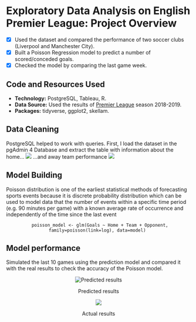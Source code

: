 # Exploratory Data Analysis on English Premier League: Project Overview 
- [x] Used the dataset and compared the performance of two soccer clubs (Liverpool and Manchester City). 
- [x] Built a Poisson Regression model to predict a number of scored/conceded goals.
- [x] Checked the model by comparing the last game week.

## Code and Resources Used
- **Technology:** PostgreSQL, Tableau, R.
- **Data Source:** Used the results of [Premier League](https://www.footballdata.co.uk/mmz4281/1819/E0.csv) season 2018-2019.
- **Packages:** tidyverse, ggplot2, skellam. 

## Data Cleaning
PostgreSQL helped to work with queries. First, I load the dataset in the pgAdmin 4 Database and extract the table with information about the home... 
![](https://github.com/IsmailovKamil/GMU_Final_Projects/blob/master/EDA%20on%20English%20Premier%20League/images/Home%20Team%20Performance.png)
...and away team performance
![](https://github.com/IsmailovKamil/GMU_Final_Projects/blob/master/EDA%20on%20English%20Premier%20League/images/Away%20Team%20Performance.png)

## Model Building
Poisson distribution is one of the earliest statistical methods of forecasting sports events because it is discrete probability distribution which can be used to model data that the number of events within a specific time period (e.g. 90 minutes per game) with a known average rate of occurrence and independently of the time since the last event
<p align="center"> 
<code> poisson_model <- glm(Goals ~ Home + Team + Opponent, family=poisson(link=log), data=model) </code>
</p>
  
## Model performance
Simulated the last 10 games using the prediction model and compared it with the real results to check the accuracy of the Poisson model.

<p align="center"> 
<img src="https://github.com/IsmailovKamil/GMU_Final_Projects/blob/master/EDA%20on%20English%20Premier%20League/images/Predicted_gameweek%20.png" title="Predicted results"/> 
</p> 

<p align="center"> Predicted results </p>

<p align="center"> 
<img src="https://github.com/IsmailovKamil/GMU_Final_Projects/blob/master/EDA%20on%20English%20Premier%20League/images/Actual_Results.png"/>
</p>

<p align="center"> Actual results </p>
